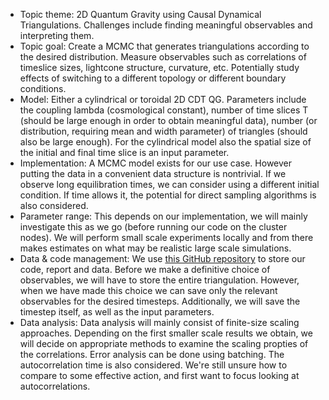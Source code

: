 
- Topic theme: 2D Quantum Gravity using Causal Dynamical Triangulations. Challenges include finding meaningful observables and interpreting them. 
- Topic goal: Create a MCMC that generates triangulations according to the desired distribution. Measure observables such as correlations of timeslice sizes, lightcone structure, curvature, etc. Potentially study effects of switching to a different topology or different boundary conditions.
- Model: Either a cylindrical or toroidal 2D CDT QG. Parameters include the coupling lambda (cosmological constant), number of time slices T (should be large enough in order to obtain meaningful data), number (or distribution, requiring mean and width parameter) of triangles (should also be large enough). For the cylindrical model also the spatial size of the initial and final time slice is an input parameter.
- Implementation: A MCMC model exists for our use case. However putting the data in a convenient data structure is nontrivial. If we observe long equilibration times, we can consider using a different initial condition. If time allows it, the potential for direct sampling algorithms is also considered. 
- Parameter range: This depends on our implementation, we will mainly investigate this as we go (before running our code on the cluster nodes). We will perform small scale experiments locally and from there makes estimates on what may be realistic large scale simulations.
- Data & code management: We use [this GitHub repository](https://github.com/SirBlueRabbit/monte-carlo-CDT) to store our code, report and data. Before we make a definitive choice of observables, we will have to store the entire triangulation. However, when we have made this choice we can save only the relevant observables for the desired timesteps. Additionally, we will save the timestep itself, as well as the input parameters.
- Data analysis: Data analysis will mainly consist of finite-size scaling approaches. Depending on the first smaller scale results we obtain, we will decide on appropriate methods to examine the scaling propties of the correlations. Error analysis can be done using batching. The autocorrelation time is also considered.
We're still unsure how to compare to some effective action, and first want to focus looking at autocorrelations.
